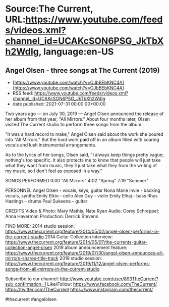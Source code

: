# Source:The Current, URL:https://www.youtube.com/feeds/videos.xml?channel_id=UCAKcSON6PSG_JkTbXh2WdIg, language:en-US

## Angel Olsen - three songs at The Current (2019)
 - [https://www.youtube.com/watch?v=OJbBEbKNC4A](https://www.youtube.com/watch?v=OJbBEbKNC4A)
 - RSS feed: https://www.youtube.com/feeds/videos.xml?channel_id=UCAKcSON6PSG_JkTbXh2WdIg
 - date published: 2021-07-31 00:00:00+00:00

Two years ago — on July 30, 2019 — Angel Olsen announced the release of her album from that year, "All Mirrors." About four months later, Olsen visited The Current studio to perform three songs from the album. 

"It was a hard record to make," Angel Olsen said about the work she poured into "All Mirrors." But the hard work paid off in an album filled with soaring vocals and lush instrumental arrangements.

As to the lyrics of her songs, Olsen said, "I always keep things pretty vague; nothing's too specific. It also protects me to know that people will just take what they want from music, they'll just take what they from the writing of my music, so I don't feel as exposed in a way."

SONGS PERFORMED
0:00 "All Mirrors"
4:02 "Spring"
7:19 "Summer"

PERSONNEL
Angel Olsen - vocals, keys, guitar
Nona Marie Invie - backing vocals, synths
Emily Elkin - cello
Alex Guy - violin
Emily Elhaj - bass
Rhys Hastings - drums
Paul Sukeena – guitar

CREDITS
Video & Photo: Mary Mathis; Nate Ryan
Audio: Corey Schreppel; Anna Haverman
Production: Derrick Stevens

FIND MORE:
2014 studio session: https://www.thecurrent.org/feature/2014/05/02/angel-olsen-performs-in-the-current-studio
2014 Guitar Collection interview:
https://www.thecurrent.org/feature/2014/05/07/the-currents-guitar-collection-angel-olsen
2019 album announcement feature: https://www.thecurrent.org/feature/2019/07/30/angel-olsen-announces-all-mirrors-shares-title-track
2019 studio session:
https://www.thecurrent.org/feature/2019/11/12/angel-olsen-performs-songs-from-all-mirrors-in-the-current-studio

Subscribe to our channel:
http://www.youtube.com/user/893TheCurrent?sub_confirmation=1
Like/Follow:
https://www.facebook.com/TheCurrent/
https://twitter.com/TheCurrent
https://www.instagram.com/thecurrent/

#thecurrent #angelolsen

